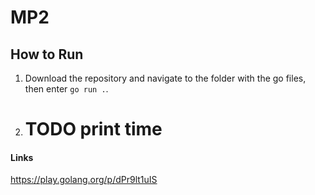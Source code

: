# MP2

## How to Run
1. Download the repository and navigate to the folder with the go files, then enter `go run .`.
2. # TODO print time


#### Links
https://play.golang.org/p/dPr9lt1uIS